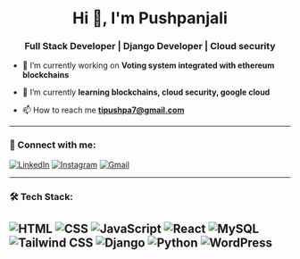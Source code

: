 <h1 align="center">Hi 👋, I'm Pushpanjali</h1>
<h3 align="center">Full Stack Developer | Django Developer | Cloud security</h3>

- 🔭 I’m currently working on **Voting system integrated with ethereum blockchains**

- 🌱 I’m currently **learning blockchains, cloud security, google cloud**

<!--- 👨‍💻 All of my projects are available at (https://your-portfolio-link.com)-->

- 📫 How to reach me **tipushpa7@gmail.com**


---

### 🚀 Connect with me:
[![LinkedIn](https://img.shields.io/badge/-LinkedIn-blue?style=flat-square&logo=linkedin)](https://linkedin.com/in/pushpanjali_)
[![Instagram](https://img.shields.io/badge/-Instagram-E4405F?style=flat-square&logo=instagram&logoColor=white)](https://instagram.com/tipushpa)
[![Gmail](https://img.shields.io/badge/-Gmail-D14836?style=flat-square&logo=gmail&logoColor=white)](mailto:tipushpa7@gmail.com)

---

### 🛠️ Tech Stack:
![HTML](https://img.shields.io/badge/-HTML5-E34F26?style=flat-square&logo=html5)
![CSS](https://img.shields.io/badge/-CSS3-1572B6?style=flat-square&logo=css3)
![JavaScript](https://img.shields.io/badge/-JavaScript-F7DF1E?style=flat-square&logo=javascript&logoColor=black)
![React](https://img.shields.io/badge/-React-61DAFB?style=flat-square&logo=react)
![MySQL](https://img.shields.io/badge/-MySQL-4479A1?style=flat-square&logo=mysql)
![Tailwind CSS](https://img.shields.io/badge/-TailwindCSS-06B6D4?style=flat-square&logo=tailwindcss)
![Django](https://img.shields.io/badge/-Django-092E20?style=flat-square&logo=django&logoColor=white)
![Python](https://img.shields.io/badge/-Python-3776AB?style=flat-square&logo=python&logoColor=white)
![WordPress](https://img.shields.io/badge/-WordPress-21759B?style=flat-square&logo=wordpress&logoColor=white)
---




